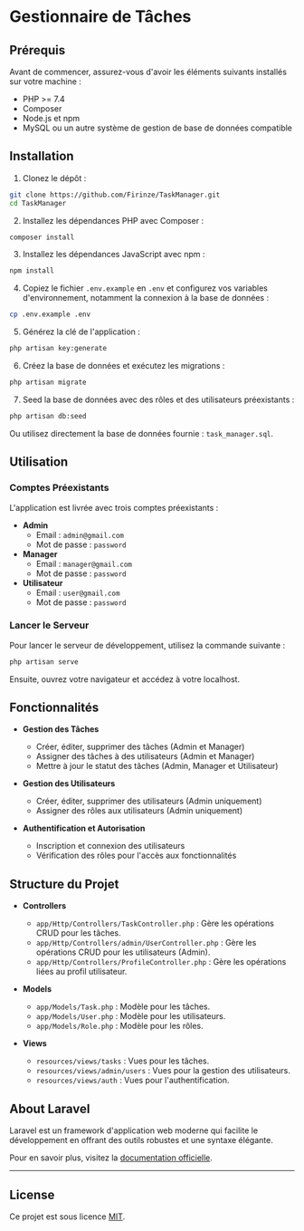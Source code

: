 
# Gestionnaire de Tâches


## Prérequis

Avant de commencer, assurez-vous d'avoir les éléments suivants installés sur votre machine :

- PHP >= 7.4
- Composer
- Node.js et npm
- MySQL ou un autre système de gestion de base de données compatible

## Installation

1. Clonez le dépôt :

```bash
git clone https://github.com/Firinze/TaskManager.git
cd TaskManager
```

2. Installez les dépendances PHP avec Composer :

```bash
composer install
```

3. Installez les dépendances JavaScript avec npm :

```bash
npm install
```

4. Copiez le fichier `.env.example` en `.env` et configurez vos variables d'environnement, notamment la connexion à la base de données :

```bash
cp .env.example .env
```

5. Générez la clé de l'application :

```bash
php artisan key:generate
```

6. Créez la base de données et exécutez les migrations :

```bash
php artisan migrate
```

7. Seed la base de données avec des rôles et des utilisateurs préexistants :

```bash
php artisan db:seed
```

   Ou utilisez directement la base de données fournie : `task_manager.sql`.

## Utilisation

### Comptes Préexistants

L'application est livrée avec trois comptes préexistants :

- **Admin**
  - Email : `admin@gmail.com`
  - Mot de passe : `password`
- **Manager**
  - Email : `manager@gmail.com`
  - Mot de passe : `password`
- **Utilisateur**
  - Email : `user@gmail.com`
  - Mot de passe : `password`

### Lancer le Serveur

Pour lancer le serveur de développement, utilisez la commande suivante :

```bash
php artisan serve
```

Ensuite, ouvrez votre navigateur et accédez à votre localhost.

## Fonctionnalités

- **Gestion des Tâches**
  - Créer, éditer, supprimer des tâches (Admin et Manager)
  - Assigner des tâches à des utilisateurs (Admin et Manager)
  - Mettre à jour le statut des tâches (Admin, Manager et Utilisateur)

- **Gestion des Utilisateurs**
  - Créer, éditer, supprimer des utilisateurs (Admin uniquement)
  - Assigner des rôles aux utilisateurs (Admin uniquement)

- **Authentification et Autorisation**
  - Inscription et connexion des utilisateurs
  - Vérification des rôles pour l'accès aux fonctionnalités

## Structure du Projet

- **Controllers**
  - `app/Http/Controllers/TaskController.php` : Gère les opérations CRUD pour les tâches.
  - `app/Http/Controllers/admin/UserController.php` : Gère les opérations CRUD pour les utilisateurs (Admin).
  - `app/Http/Controllers/ProfileController.php` : Gère les opérations liées au profil utilisateur.

- **Models**
  - `app/Models/Task.php` : Modèle pour les tâches.
  - `app/Models/User.php` : Modèle pour les utilisateurs.
  - `app/Models/Role.php` : Modèle pour les rôles.

- **Views**
  - `resources/views/tasks` : Vues pour les tâches.
  - `resources/views/admin/users` : Vues pour la gestion des utilisateurs.
  - `resources/views/auth` : Vues pour l'authentification.

## About Laravel

Laravel est un framework d'application web moderne qui facilite le développement en offrant des outils robustes et une syntaxe élégante.

Pour en savoir plus, visitez la [documentation officielle](https://laravel.com/docs).

---

## License

Ce projet est sous licence [MIT](https://opensource.org/licenses/MIT).
